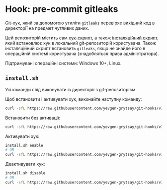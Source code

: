 # Hook: pre-commit gitleaks
Git-хук, який за допомогою утиліти [`gitleaks`](https://github.com/gitleaks/gitleaks) 
перевіряє вихідний код в директорії на предмет чутливих даних.

Цей репозиторій містить сам [хук-скрипт](./pre-commit-gitleaks/hook.sh), а також [інсталяційний скрипт](./pre-commit-gitleaks/install.sh), який встановлює хук в локальний git-репозиторій користувача. Також інсталяційний скрипт встановить `gitleaks`, якщо не знайде його в операційній системі користувача (знадобляться права адміністратора).


Підтримувані операційні системи: Windows 10+, Linux.


## `install.sh`
Усі команди слід виконувати із директорії з git-репозиторієм.

Щоб встановити і активувати хук, виконайте наступну команду:
```sh
curl -sfL https://raw.githubusercontent.com/yevgen-grytsay/git-hooks/v1.0.1/pre-commit-gitleaks/install.sh | bash -- enable
```

Встановити без активації:
```sh
curl -sfL https://raw.githubusercontent.com/yevgen-grytsay/git-hooks/v1.0.1/pre-commit-gitleaks/install.sh | bash
```

Активувати хук:
```sh
install.sh enable
# OR
curl -sfL https://raw.githubusercontent.com/yevgen-grytsay/git-hooks/v1.0.1/pre-commit-gitleaks/install.sh | bash -- enable
```

Деактивувати хук:
```sh
install.sh disable
# OR
curl -sfL https://raw.githubusercontent.com/yevgen-grytsay/git-hooks/v1.0.1/pre-commit-gitleaks/install.sh | bash -- disable
```

<!-- 
```sh
git hook run pre-commit
``` -->
